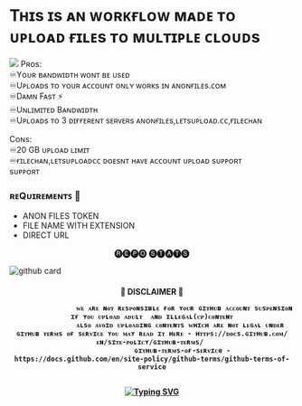 # Tʜɪs ɪs ᴀɴ ᴡᴏʀᴋғʟᴏᴡ ᴍᴀᴅᴇ ᴛᴏ ᴜᴘʟᴏᴀᴅ ғɪʟᴇs ᴛᴏ ᴍᴜʟᴛɪᴘʟᴇ ᴄʟᴏᴜᴅs
<img src="https://user-images.githubusercontent.com/73097560/115834477-dbab4500-a447-11eb-908a-139a6edaec5c.gif">
Pʀᴏs:<br>
     ♾Yᴏᴜʀ ʙᴀɴᴅᴡɪᴅᴛʜ ᴡᴏɴᴛ ʙᴇ ᴜsᴇᴅ<br>
     ♾Uᴘʟᴏᴀᴅs ᴛᴏ ʏᴏᴜʀ ᴀᴄᴄᴏᴜɴᴛ ᴏɴʟʏ ᴡᴏʀᴋs ɪɴ ᴀɴᴏɴғɪʟᴇs.ᴄᴏᴍ<br>
     ♾Dᴀᴍɴ Fᴀsᴛ ⚡️<br>
     ♾Uɴʟɪᴍɪᴛᴇᴅ Bᴀɴᴅᴡɪᴅᴛʜ<br>
     ♾Uᴘʟᴏᴀᴅs ᴛᴏ 3 ᴅɪғғᴇʀᴇɴᴛ sᴇʀᴠᴇʀs ᴀɴᴏɴғɪʟᴇs,ʟᴇᴛsᴜᴘʟᴏᴀᴅ.ᴄᴄ,ғɪʟᴇᴄʜᴀɴ<br>
     
Cᴏɴs:<br>
     ♾20 GB ᴜᴘʟᴏᴀᴅ ʟɪᴍɪᴛ<br>
     ♾ғɪʟᴇᴄʜᴀɴ,ʟᴇᴛsᴜᴘʟᴏᴀᴅᴄᴄ ᴅᴏᴇsɴᴛ ʜᴀᴠᴇ ᴀᴄᴄᴏᴜɴᴛ ᴜᴘʟᴏᴀᴅ sᴜᴘᴘᴏʀᴛ<br>
sᴜᴘᴘᴏʀᴛ<br>

<h3>ʀᴇQᴜɪʀᴇᴍᴇɴᴛꜱ 📝</h3>

- ANON FILES TOKEN
- FILE NAME WITH EXTENSION
- DIRECT URL 

<p align="center"> 🅡🅔🅟🅞 🅢🅣🅐🅣🅢 </p>


![github card](https://github-readme-stats.vercel.app/api/pin/?username=Unknowngeek2008&repo=MultiCloud-UPLOAD&theme=dark)

<h4 align="center"> 🚫 DISCLAIMER 🚫 </p>


```
                ᴡᴇ ᴀʀᴇ ɴᴏᴛ ʀᴇsᴘᴏɴsɪʙʟᴇ ғᴏʀ ʏᴏᴜʀ ɢɪᴛʜᴜʙ ᴀᴄᴄᴏᴜɴᴛ sᴜsᴘᴇɴsɪᴏɴ ɪғ ʏᴏᴜ ᴜᴘʟᴏᴀᴅ ᴀᴅᴜʟᴛ  ᴀɴᴅ ɪʟʟᴇɢᴀʟ(ᴄᴘ)ᴄᴏɴᴛᴇɴᴛ
              ᴀʟsᴏ ᴀᴠᴏɪᴅ ᴜᴘʟᴏᴀᴅɪɴɢ ᴄᴏɴᴛᴇɴᴛs ᴡʜɪᴄʜ ᴀʀᴇ ɴᴏᴛ ʟᴇɢᴀʟ ᴜɴᴅᴇʀ ɢɪᴛʜᴜʙ ᴛᴇʀᴍs ᴏғ sᴇʀᴠɪᴄᴇ ʏᴏᴜ ᴍᴀʏ ʀᴇᴀᴅ ɪᴛ ʜᴇʀᴇ - ʜᴛᴛᴘs://ᴅᴏᴄs.ɢɪᴛʜᴜʙ.ᴄᴏᴍ/ᴇɴ/sɪᴛᴇ-ᴘᴏʟɪᴄʏ/ɢɪᴛʜᴜʙ-ᴛᴇʀᴍs/ 
               ɢɪᴛʜᴜʙ-ᴛᴇʀᴍs-ᴏғ-sᴇʀᴠɪᴄe - https://docs.github.com/en/site-policy/github-terms/github-terms-of-service
   
```

<a href="https://git.io/typing-svg"><img src="https://readme-typing-svg.herokuapp.com?font=small+caps&pause=1000&color=2DF710&center=true&vCenter=true&width=435&lines=THIS+REPO+WAS+MADE+BY+KINDEVILSORG.+;ALL+COPYRIGHTS+RESERVED%F0%9F%91%81%EF%B8%8F%E2%80%8D%F0%9F%97%A8%EF%B8%8F" alt="Typing SVG" /></a>
